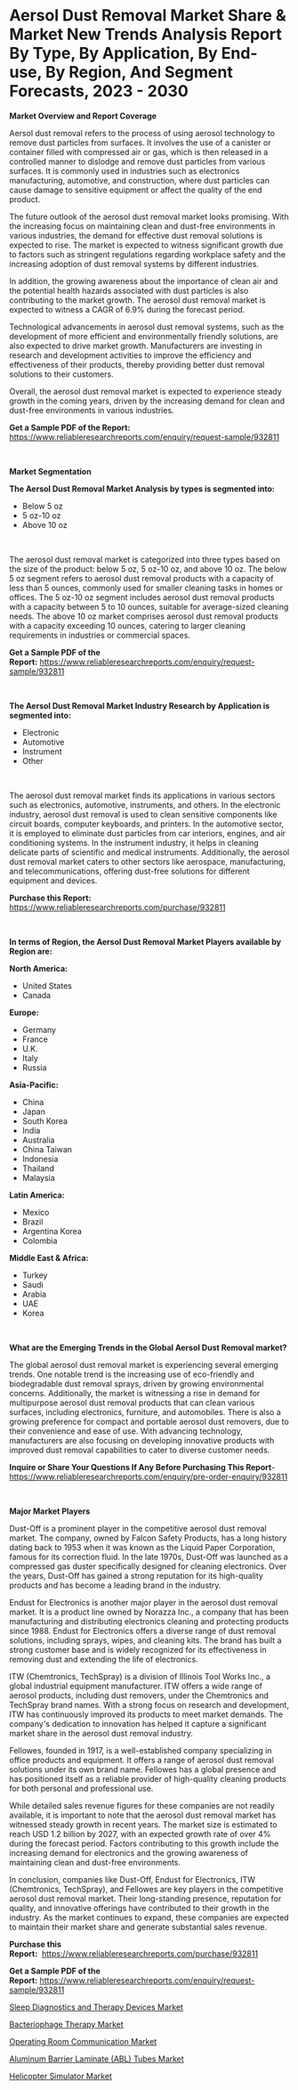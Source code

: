 <p><h1>Aersol Dust Removal Market Share & Market New Trends Analysis Report By Type, By Application, By End-use, By Region, And Segment Forecasts, 2023 - 2030</h1></p><p><strong>Market Overview and Report Coverage</strong></p>
<p><p>Aersol dust removal refers to the process of using aerosol technology to remove dust particles from surfaces. It involves the use of a canister or container filled with compressed air or gas, which is then released in a controlled manner to dislodge and remove dust particles from various surfaces. It is commonly used in industries such as electronics manufacturing, automotive, and construction, where dust particles can cause damage to sensitive equipment or affect the quality of the end product.</p><p>The future outlook of the aerosol dust removal market looks promising. With the increasing focus on maintaining clean and dust-free environments in various industries, the demand for effective dust removal solutions is expected to rise. The market is expected to witness significant growth due to factors such as stringent regulations regarding workplace safety and the increasing adoption of dust removal systems by different industries.</p><p>In addition, the growing awareness about the importance of clean air and the potential health hazards associated with dust particles is also contributing to the market growth. The aerosol dust removal market is expected to witness a CAGR of 6.9% during the forecast period.</p><p>Technological advancements in aerosol dust removal systems, such as the development of more efficient and environmentally friendly solutions, are also expected to drive market growth. Manufacturers are investing in research and development activities to improve the efficiency and effectiveness of their products, thereby providing better dust removal solutions to their customers.</p><p>Overall, the aerosol dust removal market is expected to experience steady growth in the coming years, driven by the increasing demand for clean and dust-free environments in various industries.</p></p>
<p><strong>Get a Sample PDF of the Report:</strong> <a href="https://www.reliableresearchreports.com/enquiry/request-sample/932811">https://www.reliableresearchreports.com/enquiry/request-sample/932811</a></p>
<p>&nbsp;</p>
<p><strong>Market Segmentation</strong></p>
<p><strong>The Aersol Dust Removal Market Analysis by types is segmented into:</strong></p>
<p><ul><li>Below 5 oz</li><li>5 oz-10 oz</li><li>Above 10 oz</li></ul></p>
<p>&nbsp;</p>
<p><p>The aerosol dust removal market is categorized into three types based on the size of the product: below 5 oz, 5 oz-10 oz, and above 10 oz. The below 5 oz segment refers to aerosol dust removal products with a capacity of less than 5 ounces, commonly used for smaller cleaning tasks in homes or offices. The 5 oz-10 oz segment includes aerosol dust removal products with a capacity between 5 to 10 ounces, suitable for average-sized cleaning needs. The above 10 oz market comprises aerosol dust removal products with a capacity exceeding 10 ounces, catering to larger cleaning requirements in industries or commercial spaces.</p></p>
<p><strong>Get a Sample PDF of the Report:</strong>&nbsp;<a href="https://www.reliableresearchreports.com/enquiry/request-sample/932811">https://www.reliableresearchreports.com/enquiry/request-sample/932811</a></p>
<p>&nbsp;</p>
<p><strong>The Aersol Dust Removal Market Industry Research by Application is segmented into:</strong></p>
<p><ul><li>Electronic</li><li>Automotive</li><li>Instrument</li><li>Other</li></ul></p>
<p>&nbsp;</p>
<p><p>The aerosol dust removal market finds its applications in various sectors such as electronics, automotive, instruments, and others. In the electronic industry, aerosol dust removal is used to clean sensitive components like circuit boards, computer keyboards, and printers. In the automotive sector, it is employed to eliminate dust particles from car interiors, engines, and air conditioning systems. In the instrument industry, it helps in cleaning delicate parts of scientific and medical instruments. Additionally, the aerosol dust removal market caters to other sectors like aerospace, manufacturing, and telecommunications, offering dust-free solutions for different equipment and devices.</p></p>
<p><strong>Purchase this Report:</strong>&nbsp; <a href="https://www.reliableresearchreports.com/purchase/932811">https://www.reliableresearchreports.com/purchase/932811</a></p>
<p>&nbsp;</p>
<p><strong>In terms of Region, the Aersol Dust Removal Market Players available by Region are:</strong></p>
<p>
    <p> <strong> North America: </strong>
        <ul>
            <li>United States</li>
            <li>Canada</li>
        </ul>
        </p> 
    <p> <strong> Europe: </strong>
        <ul>
            <li>Germany</li>
            <li>France</li>
            <li>U.K.</li>
            <li>Italy</li>
            <li>Russia</li>
        </ul>
        </p> 
    <p> <strong> Asia-Pacific: </strong>
        <ul>
            <li>China</li>
            <li>Japan</li>
            <li>South Korea</li>
            <li>India</li>
            <li>Australia</li>
            <li>China Taiwan</li>
            <li>Indonesia</li>
            <li>Thailand</li>
            <li>Malaysia</li>
        </ul>
        </p> 
    <p> <strong> Latin America: </strong>
        <ul>
            <li>Mexico</li>
            <li>Brazil</li>
            <li>Argentina Korea</li>
            <li>Colombia</li>
        </ul>
        </p> 
    <p> <strong> Middle East & Africa: </strong>
        <ul>
            <li>Turkey</li>
            <li>Saudi</li>
            <li>Arabia</li>
            <li>UAE</li>
            <li>Korea</li>
        </ul>
    </p>
    </p>
<p>&nbsp;</p>
<p><strong>What are the Emerging Trends in the Global Aersol Dust Removal market?</strong></p>
<p><p>The global aerosol dust removal market is experiencing several emerging trends. One notable trend is the increasing use of eco-friendly and biodegradable dust removal sprays, driven by growing environmental concerns. Additionally, the market is witnessing a rise in demand for multipurpose aerosol dust removal products that can clean various surfaces, including electronics, furniture, and automobiles. There is also a growing preference for compact and portable aerosol dust removers, due to their convenience and ease of use. With advancing technology, manufacturers are also focusing on developing innovative products with improved dust removal capabilities to cater to diverse customer needs.</p></p>
<p><strong>Inquire or Share Your Questions If Any Before Purchasing This Report</strong>- <a href="https://www.reliableresearchreports.com/enquiry/pre-order-enquiry/932811">https://www.reliableresearchreports.com/enquiry/pre-order-enquiry/932811</a></p>
<p>&nbsp;</p>
<p><strong>Major Market Players</strong></p>
<p><p>Dust-Off is a prominent player in the competitive aerosol dust removal market. The company, owned by Falcon Safety Products, has a long history dating back to 1953 when it was known as the Liquid Paper Corporation, famous for its correction fluid. In the late 1970s, Dust-Off was launched as a compressed gas duster specifically designed for cleaning electronics. Over the years, Dust-Off has gained a strong reputation for its high-quality products and has become a leading brand in the industry.</p><p>Endust for Electronics is another major player in the aerosol dust removal market. It is a product line owned by Norazza Inc., a company that has been manufacturing and distributing electronics cleaning and protecting products since 1988. Endust for Electronics offers a diverse range of dust removal solutions, including sprays, wipes, and cleaning kits. The brand has built a strong customer base and is widely recognized for its effectiveness in removing dust and extending the life of electronics.</p><p>ITW (Chemtronics, TechSpray) is a division of Illinois Tool Works Inc., a global industrial equipment manufacturer. ITW offers a wide range of aerosol products, including dust removers, under the Chemtronics and TechSpray brand names. With a strong focus on research and development, ITW has continuously improved its products to meet market demands. The company's dedication to innovation has helped it capture a significant market share in the aerosol dust removal industry.</p><p>Fellowes, founded in 1917, is a well-established company specializing in office products and equipment. It offers a range of aerosol dust removal solutions under its own brand name. Fellowes has a global presence and has positioned itself as a reliable provider of high-quality cleaning products for both personal and professional use.</p><p>While detailed sales revenue figures for these companies are not readily available, it is important to note that the aerosol dust removal market has witnessed steady growth in recent years. The market size is estimated to reach USD 1.2 billion by 2027, with an expected growth rate of over 4% during the forecast period. Factors contributing to this growth include the increasing demand for electronics and the growing awareness of maintaining clean and dust-free environments.</p><p>In conclusion, companies like Dust-Off, Endust for Electronics, ITW (Chemtronics, TechSpray), and Fellowes are key players in the competitive aerosol dust removal market. Their long-standing presence, reputation for quality, and innovative offerings have contributed to their growth in the industry. As the market continues to expand, these companies are expected to maintain their market share and generate substantial sales revenue.</p></p>
<p><strong>Purchase this Report:</strong>&nbsp;&nbsp;<a href="https://www.reliableresearchreports.com/purchase/932811">https://www.reliableresearchreports.com/purchase/932811</a></p>
<p></p>
<p><strong>Get a Sample PDF of the Report:</strong>&nbsp;<a href="https://www.reliableresearchreports.com/enquiry/request-sample/932811">https://www.reliableresearchreports.com/enquiry/request-sample/932811</a></p>
<p><p><a href="https://github.com/RichRobinson5/Market-Research-Report-List-1/blob/main/sleep-diagnostics-and-therapy-devices-market.md">Sleep Diagnostics and Therapy Devices Market</a></p><p><a href="https://medium.com/@hunterwyman1984/bacteriophage-therapy-market-size-growth-forecast-2023-2030-3bbd2cd24ad2">Bacteriophage Therapy Market</a></p><p><a href="https://medium.com/@elsahermann/operating-room-communication-market-size-growth-forecast-2023-2030-d463ad4c5004">Operating Room Communication Market</a></p><p><a href="https://issuu.com/reportprime-2/docs/aluminum-barrier-laminate-abl-tubes-market-size-20?fr=xKAE9_zU1NQ">Aluminum Barrier Laminate (ABL) Tubes Market</a></p><p><a href="https://www.linkedin.com/pulse/helicopter-simulator-market-research-report-unlocks-analysis-pgzie/">Helicopter Simulator Market</a></p></p>
